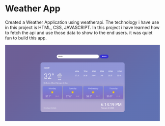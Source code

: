 # Weather App
 Created a Weather Application using weatherapi. The technology i have use in this project is HTML, CSS, JAVASCRIPT. In this project i have learned how to fetch the api and use those data to show to the end users. it was quiet fun to build this app.


![Project Final Result](./output.png)